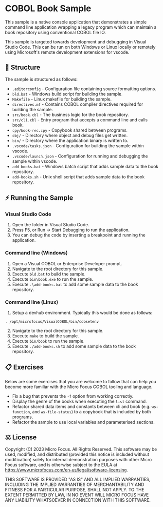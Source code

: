 # COBOL Book Sample

This sample is a native console application that demonstrates a simple command line application wrapping a legacy program which can maintain a book repository using conventional COBOL file IO.

This sample is targeted towards development and debugging in Visual Studio Code. This can be run on both Windows or Linux locally or remotely using Microsoft's remote development extensions for vscode.

## 📄 Structure
The sample is structured as follows:
* `.editorconfig` - Configuration file containing source formatting options.
* `bld.bat` - Windows build script for building the sample.
* `Makefile` - Linux makefile for building the sample.
* `directives.mf` - Contains COBOL compiler directives required for building the sample.
* `src/book.cbl` - The business logic for the book repository.
* `src/cli.cbl` - Entry program that accepts a command line and calls book.
* `cpy/book-rec.cpy` - Copybook shared between programs.
* `obj/` - Directory where object and debug files get written.
* `bin/` - Directory where the application binary is written to.
* `.vscode/tasks.json` - Configuration for building the sample within vscode.
* `.vscode/launch.json` - Configuration for running and debugging the sample within vscode.
* `add-books.bat` - Windows batch script that adds sample data to the book repository.
* `add-books.sh` - Unix shell script that adds sample data to the book repository.

## ⚡ Running the Sample

### Visual Studio Code
1. Open the folder in Visual Studio Code.
2. Press F5, or Run -> Start Debugging to run the application.
3. You can debug the code by inserting a breakpoint and running the application.

### Command line (Windows)
1. Open a Visual COBOL or Enterprise Developer prompt.
2. Navigate to the root directory for this sample.
3. Execute `bld.bat` to build the sample.
4. Execute `bin\book.exe` to run the sample.
5. Execute `.\add-books.bat` to add some sample data to the book repository.

### Command line (Linux)
1. Setup a devhub environment. Typically this would be done as follows:

```
. /opt/microfocus/VisualCOBOL/bin/cobsetenv
```

2. Navigate to the root directory for this sample.
3. Execute `make` to build the sample.
4. Execute `bin/book` to run the sample.
5. Execute `./add-books.sh` to add some sample data to the book repository.

## 📋 Exercises
Below are some exercises that you are welcome to follow that can help you become more familiar with the Micro Focus COBOL tooling and language.

* Fix a bug that prevents the `-f` option from working correctly.
* Display the genre of the books when executing the `list` command.
* Refactor shared data items and constants between cli and book (e.g. `ws-function`, and `ws-file-status`) to a copybook that is included by both programs.
* Refactor the sample to use local variables and parameterised sections.

## ⚖️ License

Copyright (C) 2023 Micro Focus. All Rights Reserved.
This software may be used, modified, and distributed
(provided this notice is included without modification)
solely for internal demonstration purposes with other
Micro Focus software, and is otherwise subject to the EULA at
https://www.microfocus.com/en-us/legal/software-licensing.

THIS SOFTWARE IS PROVIDED "AS IS" AND ALL IMPLIED
WARRANTIES, INCLUDING THE IMPLIED WARRANTIES OF
MERCHANTABILITY AND FITNESS FOR A PARTICULAR PURPOSE,
SHALL NOT APPLY.
TO THE EXTENT PERMITTED BY LAW, IN NO EVENT WILL
MICRO FOCUS HAVE ANY LIABILITY WHATSOEVER IN CONNECTION
WITH THIS SOFTWARE.
